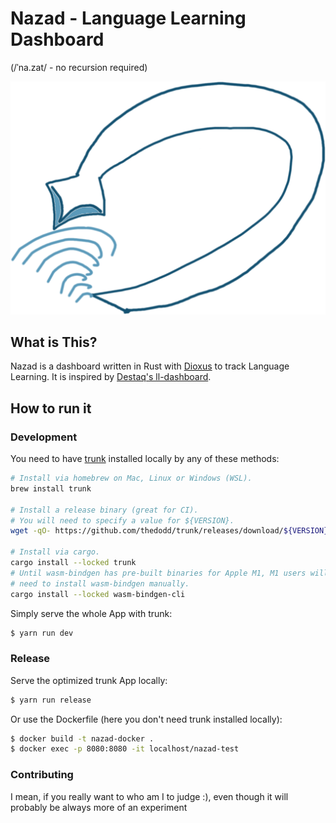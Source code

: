# Nazad - Language Learning Dashboard
(/ˈna.zat/ - no recursion required)

![Nazad Logo](./icons/nazad_logo.png)

## What is This?
Nazad is a dashboard written in Rust with [Dioxus](https://github.com/DioxusLabs/dioxus) to track Language Learning. It is inspired by [Destaq's ll-dashboard](https://github.com/Destaq/ll-dashboard).

## How to run it
### Development

You need to have [trunk](https://trunkrs.dev/) installed locally by any of these methods:
```bash 
# Install via homebrew on Mac, Linux or Windows (WSL).
brew install trunk

# Install a release binary (great for CI).
# You will need to specify a value for ${VERSION}.
wget -qO- https://github.com/thedodd/trunk/releases/download/${VERSION}/trunk-x86_64-unknown-linux-gnu.tar.gz | tar -xzf-

# Install via cargo.
cargo install --locked trunk
# Until wasm-bindgen has pre-built binaries for Apple M1, M1 users will
# need to install wasm-bindgen manually.
cargo install --locked wasm-bindgen-cli
```


Simply serve the whole App with trunk:

```bash
$ yarn run dev
```

### Release 

Serve the optimized trunk App locally:

```bash
$ yarn run release
```

Or use the Dockerfile (here you don't need trunk installed locally):

```bash
$ docker build -t nazad-docker .
$ docker exec -p 8080:8080 -it localhost/nazad-test 
```

### Contributing
I mean, if you really want to who am I to judge :), even though it will probably be always more of an experiment